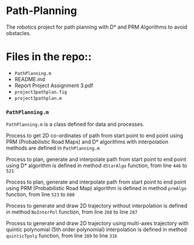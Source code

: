 # Path-Planning
The robotics project for path planning with D* and PRM Algorithms to avoid obstacles.

# Files in the repo::

- `PathPlanning.m`
- README.md
- Report Project Assignment 3.pdf
- `project3pathplan.fig`
- `project3pathplan.m`



### `PathPlanning.m`

`PathPlanning.m` is a class defined for data and processes.

Process to get 2D co-ordinates of path from start point to end point using PRM (Probabilistic Road Maps) and D* algorithms with interpolation methods are defined in `PathPlanning.m`


Process to plan, generate and interpolate path from start point to end point using D* algorithm is defined in method `dStarAlgo`
function, from line `446` to `521`

Process to plan, generate and interpolate path from start point to end point using PRM (Probabilistic Road Map) algorithm is
defined in method `prmAlgo` function, from line `523` to `600`

Process to generate and draw 2D trajectory without interpolation is defined in method `NoInterPol` function,
from line `268` to line `287`

Process to generate and draw 2D trajectory using multi-axes trajectory with quintic polynomial (5th order polynomial) interpolation is
defined in method `quinticTpoly` function, from line `289` to line `316`
